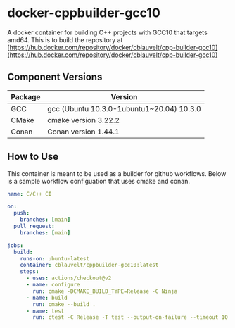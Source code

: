 # docker-cppbuilder-gcc10

A docker container for building C++ projects with GCC10 that targets amd64. This is to build the repository at [https://hub.docker.com/repository/docker/cblauvelt/cpp-builder-gcc10](https://hub.docker.com/repository/docker/cblauvelt/cpp-builder-gcc10)

## Component Versions

| Package | Version                                   |
| ------- | ----------------------------------------- |
| GCC     | gcc (Ubuntu 10.3.0-1ubuntu1~20.04) 10.3.0 |
| CMake   | cmake version 3.22.2                      |
| Conan   | Conan version 1.44.1                      |

## How to Use

This container is meant to be used as a builder for github workflows. Below is a sample workflow configuation that uses cmake and conan.

```yaml
name: C/C++ CI

on:
  push:
    branches: [main]
  pull_request:
    branches: [main]

jobs:
  build:
    runs-on: ubuntu-latest
    container: cblauvelt/cppbuilder-gcc10:latest
    steps:
      - uses: actions/checkout@v2
      - name: configure
        run: cmake -DCMAKE_BUILD_TYPE=Release -G Ninja
      - name: build
        run: cmake --build .
      - name: test
        run: ctest -C Release -T test --output-on-failure --timeout 10
```
